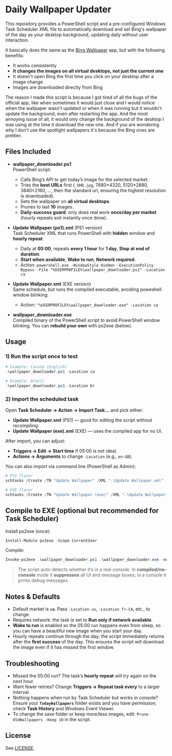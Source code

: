 # Daily Wallpaper Updater

This repository provides a PowerShell script and a pre-configured Windows Task Scheduler XML file to automatically download and set Bing's wallpaper of the day as your desktop background, updating daily without user interaction.

It basically does the same as the [Bing Wallpaper](https://www.bing.com/apps/wallpaper) app, but with the following benefits:

- It works consistently
- **It changes the images on all virtual desktops, not just the current one**
- It doesn't open Bing the first time you click on your desktop after a image change
- Images are downloaded direclty from Bing

The reason I made this script is because I got tired of all the bugs of the official app, like when sometimes it would just close and I would notice when the wallpaper wasn't updated or when it was running but it wouldn't update the background, even after restarting the app. And the most annoying issue of all, it would only change the background of the desktop I was using at the time it download the new one. And if you are wondering why I don't use the spotlight wallpapers it's because the Bing ones are prettier.


## Files Included

- **wallpaper_downloader.ps1**  
  PowerShell script:
  - Calls Bing’s API to get today’s image for the selected market.
  - Tries the **best URLs** first (`_UHD.jpg`, 7680×4320, 5120×2880, 3840×2160, …, then the standard url, ensuring the highest resolution is downloaded).
  - Sets the wallpaper on **all virtual desktops**.
  - Prunes to last **10** images.
  - **Daily-success guard**: only does real work **once/day per market** (hourly repeats exit instantly once done).

- **Update Wallpaper (ps1).xml** (PS1 version)  
  Task Scheduler XML that runs PowerShell with **hidden** window and **hourly repeat**:
  - Daily at **05:00**, repeats **every 1 hour** for **1 day**, **Stop at end of duration**.
  - **Start when available**, **Wake to run**, **Network required**.
  - Action: `powershell.exe -WindowStyle Hidden -ExecutionPolicy Bypass -File "%USERPROFILE%\wallpaper_downloader.ps1" -Location ca`

- **Update Wallpaper.xml** (EXE version)  
  Same schedule, but runs the compiled executable, avoiding poweshell window blinking:
  - Action: `"%USERPROFILE%\wallpaper_downloader.exe" -Location ca`

- **wallpaper_downloader.exe**  
  Compiled binary of the PowerShell script to avoid PowerShell window blinking. You can **rebuild your own** with ps2exe (below).

## Usage

### 1) Run the script once to test
```powershell
# Example: Canada (English)
.\wallpaper_downloader.ps1 -Location ca

# Example: Brazil
.\wallpaper_downloader.ps1 -Location br
```

### 2) Import the scheduled task
Open **Task Scheduler → Action → Import Task…** and pick either:

- **Update Wallpaper.xml** (PS1) — good for editing the script without recompiling.  
- **Update Wallpaper (exe).xml** (EXE) — uses the compiled app for no UI.

After import, you can adjust:
- **Triggers → Edit → Start time** if 05:00 is not ideal.
- **Actions → Arguments** to change `-Location` (e.g., `en-GB`).

You can also import via command line (PowerShell as Admin):
```powershell
# PS1 flavor
schtasks /Create /TN "Update Wallpaper" /XML ".\Update Wallpaper.xml"

# EXE flavor
schtasks /Create /TN "Update Wallpaper (exe)" /XML ".\Update Wallpaper (exe).xml"
```

## Compile to EXE (optional but recommended for Task Scheduler)
Install ps2exe (once):
```powershell
Install-Module ps2exe -Scope CurrentUser
```

Compile:
```powershell
Invoke-ps2exe .\wallpaper_downloader.ps1 .\wallpaper_downloader.exe -noConsole
```

> The script auto-detects whether it’s in a real console. In **compiled/no-console** mode it **suppresses** all UI and message boxes; in a console it prints debug messages.

## Notes & Defaults
- Default market is **`ca`**. Pass `-Location us`, `-Location fr-CA`, etc., to change.  
- Requires network: the task is set to **Run only if network available**.  
- **Wake to run** is enabled so the 05:00 run happens even from sleep, so you can have a beautiful new image when you start your day.  
- Hourly repeats continue through the day; the script immediately returns after the **first success** of the day. This ensures the script will download the image even if it has missed the first window.

## Troubleshooting
- Missed the 05:00 run? The task’s **hourly repeat** will try again on the next hour.  
- Want fewer retries? Change **Triggers → Repeat task every** to a larger interval.  
- Nothing happens when run by Task Scheduler but works in console? Ensure your **`TodayWallpapers`** folder exists and you have permission; check **Task History** and Windows Event Viewer.  
- To change the save folder or keep more/less images, edit: `Prune-OldWallpapers -Keep 10` in the script.

## License
See [LICENSE](LICENSE).
